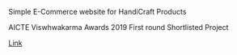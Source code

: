 Simple E-Commerce website for HandiCraft Products

AICTE Viswhwakarma Awards 2019 First round Shortlisted Project
 
<a href="https://team-maps.azurewebsites.net/">Link</a>
